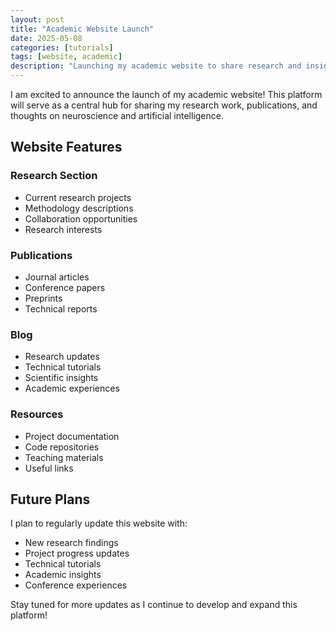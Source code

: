 ```yaml
---
layout: post
title: "Academic Website Launch"
date: 2025-05-08
categories: [tutorials]
tags: [website, academic]
description: "Launching my academic website to share research and insights"
---
```


I am excited to announce the launch of my academic website! This platform will serve as a central hub for sharing my research work, publications, and thoughts on neuroscience and artificial intelligence.

## Website Features

### Research Section
- Current research projects
- Methodology descriptions
- Collaboration opportunities
- Research interests

### Publications
- Journal articles
- Conference papers
- Preprints
- Technical reports

### Blog
- Research updates
- Technical tutorials
- Scientific insights
- Academic experiences

### Resources
- Project documentation
- Code repositories
- Teaching materials
- Useful links

## Future Plans

I plan to regularly update this website with:
- New research findings
- Project progress updates
- Technical tutorials
- Academic insights
- Conference experiences

Stay tuned for more updates as I continue to develop and expand this platform! 